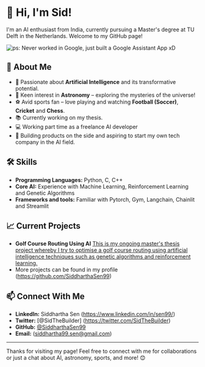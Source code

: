 # 👋 Hi, I'm Sid!

I'm an AI enthusiast from India, currently pursuing a Master's degree at TU Delft in the Netherlands. Welcome to my GitHub page!

![ps: Never worked in Google, just built a Google Assistant App xD](https://github.com/SiddharthaSen99/SiddharthaSen99.github.io/blob/main/IMG_20190526_175158.jpg)

## 🌟 About Me
- 🤖 Passionate about **Artificial Intelligence** and its transformative potential.
- 🌌 Keen interest in **Astronomy** – exploring the mysteries of the universe!
- ⚽ Avid sports fan – love playing and watching **Football (Soccer)**, **Cricket** and **Chess**.
- 📚 Currently working on my thesis.
- 💻 Working part time as a freelance AI developer
- 🚀 Building products on the side and aspiring to start my own tech company in the AI field.

## 🛠 Skills
- **Programming Languages:** Python, C, C++
- **Core AI:** Experience with Machine Learning, Reinforcement Learning and Genetic Algorithms
- **Frameworks and tools:** Familiar with Pytorch, Gym, Langchain, Chainlit and Streamlit

## 📈 Current Projects
- **Golf Course Routing Using AI** [This is my ongoing master's thesis project whereby I try to optimise a golf course routing using artificial intelligence techniques such as genetic algorithms and reinforcement learning.](https://github.com/SiddharthaSen99/AI_Golf_Course_Design)
- More projects can be found in my profile (https://github.com/SiddharthaSen99)

## 📫 Connect With Me
- **LinkedIn:** Siddhartha Sen (https://www.linkedin.com/in/sen99/)
- **Twitter:** [@SidTheBuilder] (https://twitter.com/SidTheBuilder)
- **GitHub:** [@SiddharthaSen99]([Your-GitHub-Profile-Link](https://github.com/SiddharthaSen99))
- **Email:** (siddhartha99.sen@gmail.com)
---

Thanks for visiting my page! Feel free to connect with me for collaborations or just a chat about AI, astronomy, sports, and more! 😊

